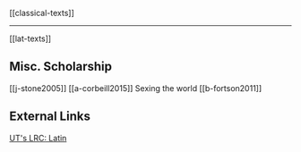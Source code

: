 [[classical-texts]]

---

[[lat-texts]]


## Misc. Scholarship
[[j-stone2005]]
[[a-corbeill2015]] Sexing the world
[[b-fortson2011]]

## External Links
[UT's LRC: Latin](https://lrc.la.utexas.edu/eieol/latol)